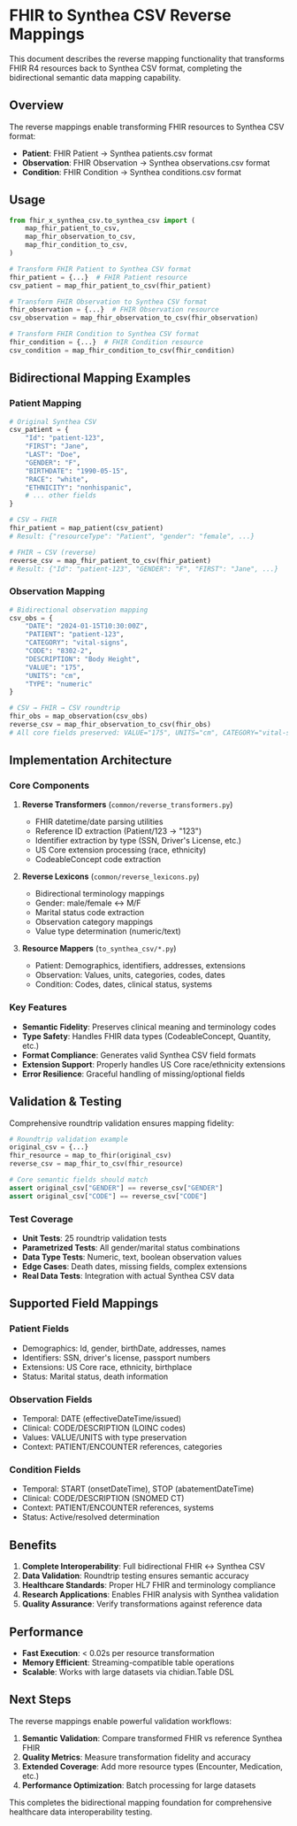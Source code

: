 # FHIR to Synthea CSV Reverse Mappings

This document describes the reverse mapping functionality that transforms FHIR R4 resources back to Synthea CSV format, completing the bidirectional semantic data mapping capability.

## Overview

The reverse mappings enable transforming FHIR resources to Synthea CSV format:

- **Patient**: FHIR Patient → Synthea patients.csv format
- **Observation**: FHIR Observation → Synthea observations.csv format  
- **Condition**: FHIR Condition → Synthea conditions.csv format

## Usage

```python
from fhir_x_synthea_csv.to_synthea_csv import (
    map_fhir_patient_to_csv,
    map_fhir_observation_to_csv,
    map_fhir_condition_to_csv,
)

# Transform FHIR Patient to Synthea CSV format
fhir_patient = {...}  # FHIR Patient resource
csv_patient = map_fhir_patient_to_csv(fhir_patient)

# Transform FHIR Observation to Synthea CSV format
fhir_observation = {...}  # FHIR Observation resource  
csv_observation = map_fhir_observation_to_csv(fhir_observation)

# Transform FHIR Condition to Synthea CSV format
fhir_condition = {...}  # FHIR Condition resource
csv_condition = map_fhir_condition_to_csv(fhir_condition)
```

## Bidirectional Mapping Examples

### Patient Mapping

```python
# Original Synthea CSV
csv_patient = {
    "Id": "patient-123",
    "FIRST": "Jane",
    "LAST": "Doe", 
    "GENDER": "F",
    "BIRTHDATE": "1990-05-15",
    "RACE": "white",
    "ETHNICITY": "nonhispanic",
    # ... other fields
}

# CSV → FHIR
fhir_patient = map_patient(csv_patient)
# Result: {"resourceType": "Patient", "gender": "female", ...}

# FHIR → CSV (reverse)
reverse_csv = map_fhir_patient_to_csv(fhir_patient)  
# Result: {"Id": "patient-123", "GENDER": "F", "FIRST": "Jane", ...}
```

### Observation Mapping

```python
# Bidirectional observation mapping
csv_obs = {
    "DATE": "2024-01-15T10:30:00Z",
    "PATIENT": "patient-123",
    "CATEGORY": "vital-signs", 
    "CODE": "8302-2",
    "DESCRIPTION": "Body Height",
    "VALUE": "175",
    "UNITS": "cm",
    "TYPE": "numeric"
}

# CSV → FHIR → CSV roundtrip
fhir_obs = map_observation(csv_obs)
reverse_csv = map_fhir_observation_to_csv(fhir_obs)
# All core fields preserved: VALUE="175", UNITS="cm", CATEGORY="vital-signs"
```

## Implementation Architecture

### Core Components

1. **Reverse Transformers** (`common/reverse_transformers.py`)
   - FHIR datetime/date parsing utilities
   - Reference ID extraction (Patient/123 → "123")
   - Identifier extraction by type (SSN, Driver's License, etc.)
   - US Core extension processing (race, ethnicity)
   - CodeableConcept code extraction

2. **Reverse Lexicons** (`common/reverse_lexicons.py`)
   - Bidirectional terminology mappings
   - Gender: male/female ↔ M/F
   - Marital status code extraction
   - Observation category mappings
   - Value type determination (numeric/text)

3. **Resource Mappers** (`to_synthea_csv/*.py`)
   - Patient: Demographics, identifiers, addresses, extensions
   - Observation: Values, units, categories, codes, dates
   - Condition: Codes, dates, clinical status, systems

### Key Features

- **Semantic Fidelity**: Preserves clinical meaning and terminology codes
- **Type Safety**: Handles FHIR data types (CodeableConcept, Quantity, etc.)
- **Format Compliance**: Generates valid Synthea CSV field formats
- **Extension Support**: Properly handles US Core race/ethnicity extensions
- **Error Resilience**: Graceful handling of missing/optional fields

## Validation & Testing

Comprehensive roundtrip validation ensures mapping fidelity:

```python
# Roundtrip validation example
original_csv = {...}
fhir_resource = map_to_fhir(original_csv)
reverse_csv = map_fhir_to_csv(fhir_resource)

# Core semantic fields should match
assert original_csv["GENDER"] == reverse_csv["GENDER"]
assert original_csv["CODE"] == reverse_csv["CODE"]
```

### Test Coverage

- **Unit Tests**: 25 roundtrip validation tests
- **Parametrized Tests**: All gender/marital status combinations
- **Data Type Tests**: Numeric, text, boolean observation values
- **Edge Cases**: Death dates, missing fields, complex extensions
- **Real Data Tests**: Integration with actual Synthea CSV data

## Supported Field Mappings

### Patient Fields
- Demographics: Id, gender, birthDate, addresses, names
- Identifiers: SSN, driver's license, passport numbers  
- Extensions: US Core race, ethnicity, birthplace
- Status: Marital status, death information

### Observation Fields
- Temporal: DATE (effectiveDateTime/issued)
- Clinical: CODE/DESCRIPTION (LOINC codes)
- Values: VALUE/UNITS with type preservation
- Context: PATIENT/ENCOUNTER references, categories

### Condition Fields  
- Temporal: START (onsetDateTime), STOP (abatementDateTime)
- Clinical: CODE/DESCRIPTION (SNOMED CT)
- Context: PATIENT/ENCOUNTER references, systems
- Status: Active/resolved determination

## Benefits

1. **Complete Interoperability**: Full bidirectional FHIR ↔ Synthea CSV
2. **Data Validation**: Roundtrip testing ensures semantic accuracy
3. **Healthcare Standards**: Proper HL7 FHIR and terminology compliance
4. **Research Applications**: Enables FHIR analysis with Synthea validation
5. **Quality Assurance**: Verify transformations against reference data

## Performance

- **Fast Execution**: < 0.02s per resource transformation
- **Memory Efficient**: Streaming-compatible table operations
- **Scalable**: Works with large datasets via chidian.Table DSL

## Next Steps

The reverse mappings enable powerful validation workflows:

1. **Semantic Validation**: Compare transformed FHIR vs reference Synthea FHIR
2. **Quality Metrics**: Measure transformation fidelity and accuracy
3. **Extended Coverage**: Add more resource types (Encounter, Medication, etc.)
4. **Performance Optimization**: Batch processing for large datasets

This completes the bidirectional mapping foundation for comprehensive healthcare data interoperability testing.